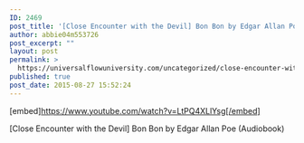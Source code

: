 ```yaml
---
ID: 2469
post_title: '[Close Encounter with the Devil] Bon Bon by Edgar Allan Poe (Audiobook)'
author: abbie04m553726
post_excerpt: ""
layout: post
permalink: >
  https://universalflowuniversity.com/uncategorized/close-encounter-with-the-devil-bon-bon-by-edgar-allan-poe-audiobook/
published: true
post_date: 2015-08-27 15:52:24
---
```

[embed]https://www.youtube.com/watch?v=LtPQ4XLlYsg[/embed]<br>
<p>[Close Encounter with the Devil] Bon Bon by Edgar Allan Poe (Audiobook)</p>